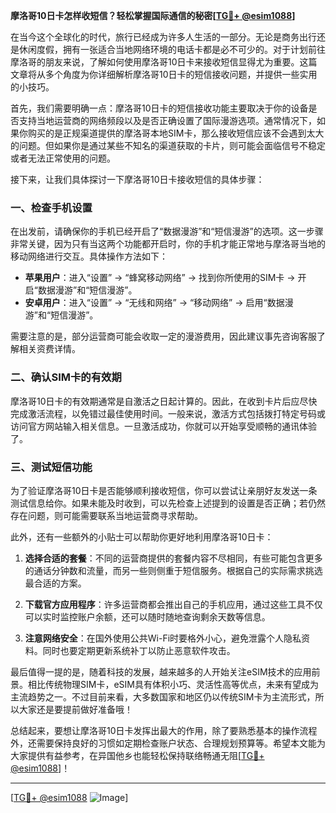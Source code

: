 **摩洛哥10日卡怎样收短信？轻松掌握国际通信的秘密[[TG💪+ @esim1088](https://t.me/s/esim1088)]**

在当今这个全球化的时代，旅行已经成为许多人生活的一部分。无论是商务出行还是休闲度假，拥有一张适合当地网络环境的电话卡都是必不可少的。对于计划前往摩洛哥的朋友来说，了解如何使用摩洛哥10日卡来接收短信显得尤为重要。这篇文章将从多个角度为你详细解析摩洛哥10日卡的短信接收问题，并提供一些实用的小技巧。

首先，我们需要明确一点：摩洛哥10日卡的短信接收功能主要取决于你的设备是否支持当地运营商的网络频段以及是否正确设置了国际漫游选项。通常情况下，如果你购买的是正规渠道提供的摩洛哥本地SIM卡，那么接收短信应该不会遇到太大的问题。但如果你是通过某些不知名的渠道获取的卡片，则可能会面临信号不稳定或者无法正常使用的问题。

接下来，让我们具体探讨一下摩洛哥10日卡接收短信的具体步骤：

### 一、检查手机设置

在出发前，请确保你的手机已经开启了“数据漫游”和“短信漫游”的选项。这一步骤非常关键，因为只有当这两个功能都开启时，你的手机才能正常地与摩洛哥当地的移动网络进行交互。具体操作方法如下：
- **苹果用户**：进入“设置” -> “蜂窝移动网络” -> 找到你所使用的SIM卡 -> 开启“数据漫游”和“短信漫游”。
- **安卓用户**：进入“设置” -> “无线和网络” -> “移动网络” -> 启用“数据漫游”和“短信漫游”。

需要注意的是，部分运营商可能会收取一定的漫游费用，因此建议事先咨询客服了解相关资费详情。

### 二、确认SIM卡的有效期

摩洛哥10日卡的有效期通常是自激活之日起计算的。因此，在收到卡片后应尽快完成激活流程，以免错过最佳使用时间。一般来说，激活方式包括拨打特定号码或访问官方网站输入相关信息。一旦激活成功，你就可以开始享受顺畅的通讯体验了。

### 三、测试短信功能

为了验证摩洛哥10日卡是否能够顺利接收短信，你可以尝试让亲朋好友发送一条测试信息给你。如果未能及时收到，可以先检查上述提到的设置是否正确；若仍然存在问题，则可能需要联系当地运营商寻求帮助。

此外，还有一些额外的小贴士可以帮助你更好地利用摩洛哥10日卡：

1. **选择合适的套餐**：不同的运营商提供的套餐内容不尽相同，有些可能包含更多的通话分钟数和流量，而另一些则侧重于短信服务。根据自己的实际需求挑选最合适的方案。
   
2. **下载官方应用程序**：许多运营商都会推出自己的手机应用，通过这些工具不仅可以实时监控账户余额，还可以随时随地查询剩余天数等信息。

3. **注意网络安全**：在国外使用公共Wi-Fi时要格外小心，避免泄露个人隐私资料。同时也要定期更新系统补丁以防止恶意软件攻击。

最后值得一提的是，随着科技的发展，越来越多的人开始关注eSIM技术的应用前景。相比传统物理SIM卡，eSIM具有体积小巧、灵活性高等优点，未来有望成为主流趋势之一。不过目前来看，大多数国家和地区仍以传统SIM卡为主流形式，所以大家还是要提前做好准备哦！

总结起来，要想让摩洛哥10日卡发挥出最大的作用，除了要熟悉基本的操作流程外，还需要保持良好的习惯如定期检查账户状态、合理规划预算等。希望本文能为大家提供有益参考，在异国他乡也能轻松保持联络畅通无阻[[TG💪+ @esim1088](https://t.me/s/esim1088)]！

---

[[TG💪+ @esim1088](https://t.me/s/esim1088) ![Image](https://i.postimg.cc/4NQfJmqS/Snipaste-2025-05-13-00-14-12.png)]
